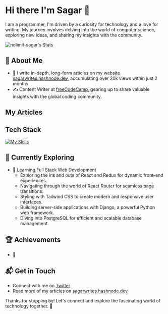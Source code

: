 # Hi there I'm Sagar 👋

I am a programmer, I'm driven by a curiosity for technology and a love for writing. My journey involves delving into the world of computer science, exploring new ideas, and sharing my insights with the community.

![nolimit-sagar's Stats](https://github-readme-stats.vercel.app/api?username=nolimits-sagar&theme=vue-dark&show_icons=true&hide_border=true&count_private=true)

## 🚀 About Me


- 📝 I write in-depth, long-form articles on my website [sagarwrites.hashnode.dev](https://sagarwrites.hashnode.dev), accumulating over 20k views within just 2 months.
- ✍️ Content Writer at [freeCodeCamp](https://www.freecodecamp.org/), gearing up to share valuable insights with the global coding community.

## My Articles

## Tech Stack
[![My Skills](https://skillicons.dev/icons?i=js,html,css,wasm)](https://skillicons.dev)

## 🌱 Currently Exploring

- 🚀 Learning Full Stack Web Development
  - Exploring the ins and outs of React and Redux for dynamic front-end experiences.
  - Navigating through the world of React Router for seamless page transitions.
  - Styling with Tailwind CSS to create modern and responsive user interfaces.
  - Building server-side applications with Django, a powerful Python web framework.
  - Diving into PostgreSQL for efficient and scalable database management.

 ## 🏆 Achievements

- 🌟 

## 📬 Get in Touch

- Connect with me on [Twitter](https://twitter.com/nolimits_sagar)
- Read more of my articles on [sagarwrites.hashnode.dev](https://sagarwrites.hashnode.dev)

Thanks for stopping by! Let's connect and explore the fascinating world of technology together. 🚀


<!--
**nolimits-sagar/nolimits-sagar** is a ✨ _special_ ✨ repository because its `README.md` (this file) appears on your GitHub profile.

Here are some ideas to get you started:

- 🔭 I’m currently working on ...
- 🌱 I’m currently learning ...
- 👯 I’m looking to collaborate on ...
- 🤔 I’m looking for help with ...
- 💬 Ask me about ...
- 📫 How to reach me: ...
- 😄 Pronouns: ...
- ⚡ Fun fact: ...
-->
